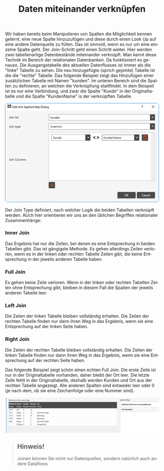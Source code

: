 ﻿---
layout: article
title: Daten miteinander verknüpfen
menu_title: Daten miteinander verknüpfen
description: Daten miteinander verknüpfen
lang: de
ref: flow-40
---
Wir haben bereits beim Manipulieren von Spalten die Möglichkeit kennen gelernt, eine neue Spalte hinzuzufügen und diese durch einen Look Up auf eine andere Datenquelle zu füllen. Das ist sinnvoll, wenn es nur um eine einzelne Spalte geht. Der Join-Schritt geht einen Schritt weiter. Hier werden zwei tabellenartige Datenbestände miteinander verknüpft. Man kennt diese Technik im Bereich der relationalen Datenbanken. Da funktioniert es genauso.
Die Ausgangstabelle des aktuellen Datenflusses ist immer als die "linke" Tabelle zu sehen. Die neu hinzugefügte (sprich gejointe) Tabelle ist die die "rechte" Tabelle.
Das folgende Beispiel zeigt das Hinzufügen einer zusätzlichen Tabelle mit Namen "kunden". Im unteren Bereich sind die Spalten zu definieren, an welchen die Verknüpfung stattfindet. In dem Beispeil ist es nur eine Verbindung, und zwar die Spalte "Kunde" in der Originaltabelle und die Spalte "KundenName" is der verknüpften Tabelle.

![Join Data](/assets/images/dataflows/dataflows-join01.png)

Der Join Type definiert, nach welcher Logik die beiden Tabellen verknüpft werden. AUch hier orientieren wir uns an den üblichen Begriffen relationaler Zusammenhänge:

### Inner Join

Das Ergebnis hat nur die Zeilen, bei denen es eine Entsprechung in beiden Tabellen gibt. Das ist gängigste Methode. Es gehen allerdings Zeilen verloren, wenn es in der linken oder rechten Tabelle Zeilen gibt, die keine Entsprechung in der jeweils anderen Tabelle haben.

### Full Join

Es gehen keine Zeile verloren. Wenn in der linken oder rechten Tabellen Zeilen ohne Entsprechung gibt, bleiben in diesem Fall die Spalten der jeweils anderen Tabelle leer.

### Left Join

Die Zeilen der linken Tabelle bleiben vollständig erhalten. Die Zeilen der rechten Tabelle finden nur dann ihren Weg in das Ergebnis, wenn sie eine Entsprechung auf der linken Seite haben.

### Right Join

Die Zeilen der rechten Tabelle bleiben vollständig erhalten. Die Zeilen der linken Tabelle finden nur dann ihren Weg in das Ergebnis, wenn sie eine Entsprechung auf der rechten Seite haben.


Das folgende Beispiel zeigt schön einen echten Full Join. Die erste Zeile ist nur in der Originaltabelle vorhanden, daher bleibt der Ort leer. Die letzte Zeile fehlt in der Originaltabelle, deshalb werden Kunden und Ort aus der rechten Tabelle angezeigt. Alle anderen Spalten sind entweder leer oder 0 (je nach dem, ob sie eine Zeichenfolge oder eine Nummer sind).

![Join Data](/assets/images/dataflows/dataflows-join02.png)

> ## Hinweis!
>
> Joinen können Sie nicht nur Datenquellen, sondern natürlich auch andere Dataflows
